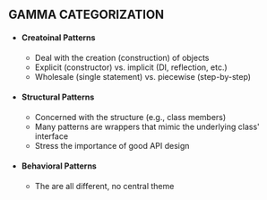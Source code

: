 ## GAMMA CATEGORIZATION

- #### Creatoinal Patterns
  - Deal with the creation (construction) of objects
  - Explicit (constructor) vs. implicit (DI, reflection, etc.)
  - Wholesale (single statement) vs. piecewise (step-by-step)
- #### Structural Patterns
  - Concerned with the structure (e.g., class members)
  - Many patterns are wrappers that mimic the underlying class' interface
  - Stress the importance of good API design
- #### Behavioral Patterns
  - The are all different, no central theme
